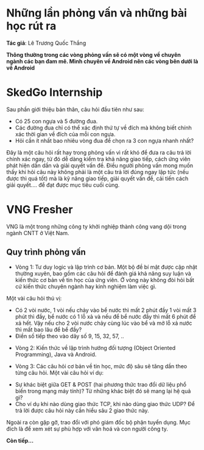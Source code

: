 # Những lần phỏng vấn và những bài học rút ra

**Tác giả**: Lê Trương Quốc Thắng

**Thông thường trong các vòng phỏng vấn sẽ có một vòng về chuyên ngành các bạn đam mê. Mình chuyên về Android nên các vòng bên dưới là về Android**

# SkedGo Internship

Sau phần giới thiệu bản thân, câu hỏi đầu tiên như sau:

- Có 25 con ngựa và 5 đường đua.
- Các đường đua chỉ có thể xác định thứ tự về đích mà không biết chính xác thời gian về đích của mỗi con ngựa.
- Hỏi cần ít nhất bao nhiêu vòng đua để chọn ra 3 con ngựa nhanh nhất?

Đây là một câu hỏi rất hay trong phỏng vấn vì rất khó để đưa ra câu trả lời chính xác ngay, từ đó dễ dàng kiểm tra khả năng giao tiếp, cách ứng viên phát hiện dần dần và giải quyết vấn đề. Điều người phỏng vấn mong muốn thấy khi hỏi câu này không phải là một câu trả lời đúng ngay lập tức (nếu được thì quá tốt) mà là kỹ năng giao tiếp, giải quyết vấn đề, cải tiến cách giải quyết.... để đạt được mục tiêu cuối cùng.

# VNG Fresher

VNG là một trong những công ty khởi nghiệp thành công vang dội trong ngành CNTT ở Việt Nam.

## Quy trình phỏng vấn

* Vòng 1: Tư duy logic và lập trình cơ bản. Một bộ đề bí mật được cập nhật thường xuyên, bao gồm các câu hỏi để đánh giá khả năng suy luận và kiến thức cơ bản về tin học của ứng viên. Ở vòng này không đòi hỏi bất cứ kiến thức chuyên ngành hay kinh nghiệm làm việc gì.

Một vài câu hỏi thú vị:

- Có 2 vòi nước, 1 vòi nếu chảy vào bể nước thì mất 2 phút đầy 1 vòi mất 3 phút thì đầy, bể nước có 1 lỗ xả và nếu để bể nước đầy thì mất 6 phút để xả hết. Vậy nếu cho 2 vòi nước chảy cùng lúc vào bể và mở lỗ xả nước thì mất bao lâu để bể đầy?
- Điền số tiếp theo vào dãy số 9, 15, 32, 57, ..

* Vòng 2: Kiến thức về lập trình hướng đối tượng (Object Oriented Programming), Java và Android.

* Vòng 3: Các câu hỏi cơ bản về tin học, mức độ sâu sẽ tăng dần theo từng câu hỏi. Một vài câu hỏi ví dụ:

- Sự khác biệt giữa GET & POST (hai phương thức trao đổi dữ liệu phổ biến trong mạng máy tính)? Từ những khác biệt đó sẽ mang lại hệ quả gì? 
- Cho ví dụ khi nào dùng giao thức TCP, khi nào dùng giao thức UDP? Để trả lời được câu hỏi này cần hiểu sâu 2 giao thức này.

Ngoài ra còn gặp gỡ, trao đổi với phó giám đốc bộ phận tuyển dụng. Mục đích là để xem xét sự phù hợp với văn hoá và con người công ty.

**Còn tiếp...**